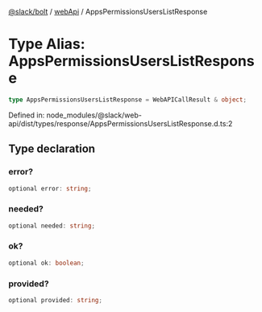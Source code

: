 [@slack/bolt](../../../../index.md) / [webApi](../index.md) / AppsPermissionsUsersListResponse

# Type Alias: AppsPermissionsUsersListResponse

```ts
type AppsPermissionsUsersListResponse = WebAPICallResult & object;
```

Defined in: node\_modules/@slack/web-api/dist/types/response/AppsPermissionsUsersListResponse.d.ts:2

## Type declaration

### error?

```ts
optional error: string;
```

### needed?

```ts
optional needed: string;
```

### ok?

```ts
optional ok: boolean;
```

### provided?

```ts
optional provided: string;
```
